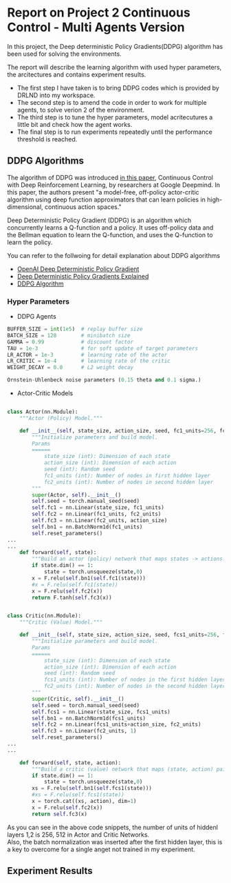 # Report on Project 2 Continuous Control - Multi Agents Version

In this project, the Deep deterministic Policy Gradients(DDPG) algorithm has been used for solving the environments.

The report will describe the learning algorithm with used hyper parameters, the arcitectures and contains experiment results.

- The first step I have taken is to bring DDPG codes which is provided by DRLND into my workspace. 
- The second step is to amend the code in order to work for multiple agents, to solve verion 2 of the environment.
- The third step is to tune the hyper parameters, model acritecutures a little bit and check how the agent works. 
- The final step is to run experiments repeatedly until the performance threshold is reached.

## DDPG Algorithms

The algorithm of DDPG was introduced [in this paper](https://arxiv.org/pdf/1509.02971.pdf),
Continuous Control with Deep Reinforcement Learning, by researchers at Google Deepmind. 
In this paper, the authors present "a model-free, off-policy actor-critic algorithm using deep function approximators that can learn policies in high-dimensional, continuous action spaces." 

Deep Deterministic Policy Gradient (DDPG) is an algorithm which concurrently learns a Q-function and a policy. 
It uses off-policy data and the Bellman equation to learn the Q-function, and uses the Q-function to learn the policy.

You can refer to the follwoing for detail explanation about DDPG algorithms
- [OpenAI Deep Deterministic Policy Gradient](https://spinningup.openai.com/en/latest/algorithms/ddpg.html)
- [Deep Deterministic Policy Gradients Explained](https://towardsdatascience.com/deep-deterministic-policy-gradients-explained-2d94655a9b7b)
- [DDPG Algorithm](http://www.cs.sjsu.edu/faculty/pollett/masters/Semesters/Spring18/ujjawal/DDPG-Algorithm.pdf)

### Hyper Parameters
- DDPG Agents
~~~python
BUFFER_SIZE = int(1e5)  # replay buffer size
BATCH_SIZE = 128        # minibatch size
GAMMA = 0.99            # discount factor
TAU = 1e-3              # for soft update of target parameters
LR_ACTOR = 1e-3         # learning rate of the actor 
LR_CRITIC = 1e-4        # learning rate of the critic
WEIGHT_DECAY = 0.0      # L2 weight decay

Ornstein-Uhlenbeck noise parameters (0.15 theta and 0.1 sigma.)
~~~

- Actor-Critic Models
~~~python

class Actor(nn.Module):
    """Actor (Policy) Model."""

    def __init__(self, state_size, action_size, seed, fc1_units=256, fc2_units=512):
        """Initialize parameters and build model.
        Params
        ======
            state_size (int): Dimension of each state
            action_size (int): Dimension of each action
            seed (int): Random seed
            fc1_units (int): Number of nodes in first hidden layer
            fc2_units (int): Number of nodes in second hidden layer
        """
        super(Actor, self).__init__()
        self.seed = torch.manual_seed(seed)
        self.fc1 = nn.Linear(state_size, fc1_units)
        self.fc2 = nn.Linear(fc1_units, fc2_units)
        self.fc3 = nn.Linear(fc2_units, action_size)
        self.bn1 = nn.BatchNorm1d(fc1_units)
        self.reset_parameters()
...
...
    def forward(self, state):
        """Build an actor (policy) network that maps states -> actions."""
        if state.dim() == 1:
            state = torch.unsqueeze(state,0)
        x = F.relu(self.bn1(self.fc1(state)))
        #x = F.relu(self.fc1(state))
        x = F.relu(self.fc2(x))
        return F.tanh(self.fc3(x))


class Critic(nn.Module):
    """Critic (Value) Model."""

    def __init__(self, state_size, action_size, seed, fcs1_units=256, fc2_units=512):
        """Initialize parameters and build model.
        Params
        ======
            state_size (int): Dimension of each state
            action_size (int): Dimension of each action
            seed (int): Random seed
            fcs1_units (int): Number of nodes in the first hidden layer
            fc2_units (int): Number of nodes in the second hidden layer
        """
        super(Critic, self).__init__()
        self.seed = torch.manual_seed(seed)
        self.fcs1 = nn.Linear(state_size, fcs1_units)
        self.bn1 = nn.BatchNorm1d(fcs1_units)
        self.fc2 = nn.Linear(fcs1_units+action_size, fc2_units)
        self.fc3 = nn.Linear(fc2_units, 1)
        self.reset_parameters()
...
...

    def forward(self, state, action):
        """Build a critic (value) network that maps (state, action) pairs -> Q-values."""
        if state.dim() == 1:
            state = torch.unsqueeze(state,0)
        xs = F.relu(self.bn1(self.fcs1(state)))
        #xs = F.relu(self.fcs1(state))
        x = torch.cat((xs, action), dim=1)
        x = F.relu(self.fc2(x))
        return self.fc3(x)
~~~
As you can see in the above code snippets, the number of units of hiddenl layers 1,2 is 256, 512 in Actor and Critic Networks.<br>
Also, the batch normalization was inserted after the first hidden layer, this is a key to overcome for a single anget not trained in my experiment.

## Experiment Results


